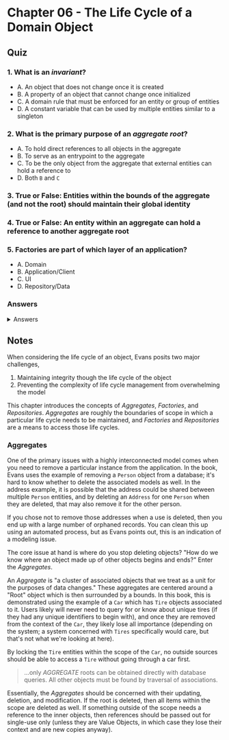 # Chapter 06 - The Life Cycle of a Domain Object

## Quiz

### 1. What is an _invariant_?

- A. An object that does not change once it is created
- B. A property of an object that cannot change once initialized
- C. A domain rule that must be enforced for an entity or group of entities
- D. A constant variable that can be used by multiple entities similar to a singleton

### 2. What is the primary purpose of an _aggregate root_?

- A. To hold direct references to all objects in the aggregate
- B. To serve as an entrypoint to the aggregate
- C. To be the only object from the aggregate that external entities can hold a reference to
- D. Both `B` and `C`

### 3. True or False: Entities within the bounds of the aggregate (and not the root) should maintain their global identity

### 4. True or False: An entity within an aggregate can hold a reference to another aggregate root

### 5. Factories are part of which layer of an application?

- A. Domain
- B. Application/Client
- C. UI
- D. Repository/Data

### Answers

<details>
<summary>Answers</summary>

1. C
2. D
3. `False` - entities within an aggregate (and not the root) can use local identities, specific to the aggregate
4. `True`
5. A

</details>

## Notes

When considering the life cycle of an object, Evans posits two major challenges,

1. Maintaining integrity though the life cycle of the object
2. Preventing the complexity of life cycle management from overwhelming the model

This chapter introduces the concepts of _Aggregates_, _Factories_, and _Repositories_. _Aggregates_ are roughly the boundaries of scope in which a particular life cycle needs to be maintained, and _Factories_ and _Repositories_ are a means to access those life cycles.

### Aggregates

One of the primary issues with a highly interconnected model comes when you need to remove a particular instance from the application. In the book, Evans uses the example of removing a `Person` object from a database; it's hard to know whether to delete the associated models as well. In the address example, it is possible that the address could be shared between multiple `Person` entities, and by deleting an `Address` for one `Person` when they are deleted, that may also remove it for the other person.

If you chose not to remove those addresses when a use is deleted, then you end up with a large number of orphaned records. You can clean this up using an automated process, but as Evans points out, this is an indication of a modeling issue.

The core issue at hand is where do you stop deleting objects? "How do we know where an object made up of other objects begins and ends?" Enter the _Aggregates_.

An *Aggregate* is "a cluster of associated objects that we treat as a unit for the purposes of data changes." These aggregates are centered around a "Root" object which is then surrounded by a bounds. In this book, this is demonstrated using the example of a `Car` which has `Tire` objects associated to it. Users likely will never need to query for or know about unique tires (if they had any unique identifiers to begin with), and once they are removed from the context of the `Car`, they likely lose all importance (depending on the system; a system concerned with `Tires` specifically would care, but that's not what we're looking at here).

By locking the `Tire` entities within the scope of the `Car`, no outside sources should be able to access a `Tire` without going through a car first.

> ...only _AGGREGATE_ roots can be obtained directly with database queries. All other objects must be found by traversal of associations.

Essentially, the _Aggregates_ should be concerned with their updating, deletion, and modification. If the root is deleted, then all items within the scope are deleted as well. If something outside of the scope needs a reference to the inner objects, then references should be passed out for single-use only (unless they are Value Objects, in which case they lose their context and are new copies anyway).
